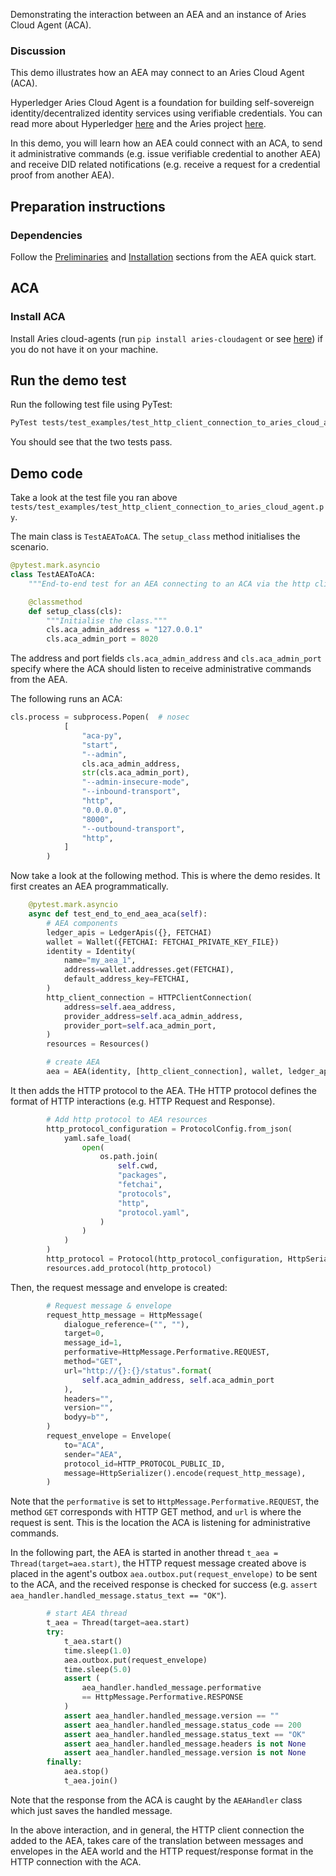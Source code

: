 Demonstrating the interaction between an AEA and an instance of Aries Cloud Agent (ACA).

### Discussion

This demo illustrates how an AEA may connect to an Aries Cloud Agent (ACA). 

Hyperledger Aries Cloud Agent is a foundation for building self-sovereign identity/decentralized identity services using verifiable credentials. You can read more about Hyperledger <a href="https://www.hyperledger.org" target=_blank>here</a> and the Aries project <a href="https://github.com/hyperledger/aries-cloudagent-python" target=_blank>here</a>.

In this demo, you will learn how an AEA could connect with an ACA, to send it administrative commands (e.g. issue verifiable credential to another AEA) and receive DID related notifications (e.g. receive a request for a credential proof from another AEA). 

## Preparation instructions

### Dependencies

Follow the <a href="../quickstart/#preliminaries">Preliminaries</a> and <a href="../quickstart/#installation">Installation</a> sections from the AEA quick start.

## ACA

### Install ACA

Install Aries cloud-agents (run `pip install aries-cloudagent` or see <a href="https://github.com/hyperledger/aries-cloudagent-python#install" target=_blank>here</a>) if you do not have it on your machine.

## Run the demo test

Run the following test file using PyTest:

``` bash
PyTest tests/test_examples/test_http_client_connection_to_aries_cloud_agent.py
```

You should see that the two tests pass.

## Demo code

Take a look at the test file you ran above `tests/test_examples/test_http_client_connection_to_aries_cloud_agent.py`. 

The main class is `TestAEAToACA`. The `setup_class` method initialises the scenario. 

``` python
@pytest.mark.asyncio
class TestAEAToACA:
    """End-to-end test for an AEA connecting to an ACA via the http client connection."""

    @classmethod
    def setup_class(cls):
        """Initialise the class."""
        cls.aca_admin_address = "127.0.0.1"
        cls.aca_admin_port = 8020
```

The address and port fields `cls.aca_admin_address` and `cls.aca_admin_port` specify where the ACA should listen to receive administrative commands from the AEA.

The following runs an ACA:

``` python
cls.process = subprocess.Popen(  # nosec
            [
                "aca-py",
                "start",
                "--admin",
                cls.aca_admin_address,
                str(cls.aca_admin_port),
                "--admin-insecure-mode",
                "--inbound-transport",
                "http",
                "0.0.0.0",
                "8000",
                "--outbound-transport",
                "http",
            ]
        )
```

Now take a look at the following method. This is where the demo resides. It first creates an AEA programmatically.

``` python
    @pytest.mark.asyncio
    async def test_end_to_end_aea_aca(self):
        # AEA components
        ledger_apis = LedgerApis({}, FETCHAI)
        wallet = Wallet({FETCHAI: FETCHAI_PRIVATE_KEY_FILE})
        identity = Identity(
            name="my_aea_1",
            address=wallet.addresses.get(FETCHAI),
            default_address_key=FETCHAI,
        )
        http_client_connection = HTTPClientConnection(
            address=self.aea_address,
            provider_address=self.aca_admin_address,
            provider_port=self.aca_admin_port,
        )
        resources = Resources()

        # create AEA
        aea = AEA(identity, [http_client_connection], wallet, ledger_apis, resources)
```

It then adds the HTTP protocol to the AEA. THe HTTP protocol defines the format of HTTP interactions (e.g. HTTP Request and Response). 

``` python
        # Add http protocol to AEA resources
        http_protocol_configuration = ProtocolConfig.from_json(
            yaml.safe_load(
                open(
                    os.path.join(
                        self.cwd,
                        "packages",
                        "fetchai",
                        "protocols",
                        "http",
                        "protocol.yaml",
                    )
                )
            )
        )
        http_protocol = Protocol(http_protocol_configuration, HttpSerializer())
        resources.add_protocol(http_protocol)
```

Then, the request message and envelope is created:

``` python
        # Request message & envelope
        request_http_message = HttpMessage(
            dialogue_reference=("", ""),
            target=0,
            message_id=1,
            performative=HttpMessage.Performative.REQUEST,
            method="GET",
            url="http://{}:{}/status".format(
                self.aca_admin_address, self.aca_admin_port
            ),
            headers="",
            version="",
            bodyy=b"",
        )
        request_envelope = Envelope(
            to="ACA",
            sender="AEA",
            protocol_id=HTTP_PROTOCOL_PUBLIC_ID,
            message=HttpSerializer().encode(request_http_message),
        )
```

Note that the `performative` is set to `HttpMessage.Performative.REQUEST`, the method `GET` corresponds with HTTP GET method, and `url` is where the request is sent. This is the location the ACA is listening for administrative commands. 

In the following part, the AEA is started in another thread `t_aea = Thread(target=aea.start)`, the HTTP request message created above is placed in the agent's outbox `aea.outbox.put(request_envelope)` to be sent to the ACA, and the received response is checked for success (e.g. `assert aea_handler.handled_message.status_text == "OK"`).

``` python
        # start AEA thread
        t_aea = Thread(target=aea.start)
        try:
            t_aea.start()
            time.sleep(1.0)
            aea.outbox.put(request_envelope)
            time.sleep(5.0)
            assert (
                aea_handler.handled_message.performative
                == HttpMessage.Performative.RESPONSE
            )
            assert aea_handler.handled_message.version == ""
            assert aea_handler.handled_message.status_code == 200
            assert aea_handler.handled_message.status_text == "OK"
            assert aea_handler.handled_message.headers is not None
            assert aea_handler.handled_message.version is not None
        finally:
            aea.stop()
            t_aea.join()
```

Note that the response from the ACA is caught by the `AEAHandler` class which just saves the handled message.

In the above interaction, and in general, the HTTP client connection the added to the AEA, takes care of the translation between messages and envelopes in the AEA world and the HTTP request/response format in the HTTP connection with the ACA.
